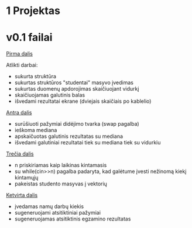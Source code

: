 # 1 Projektas
# v0.1 failai
[Pirma dalis](https://github.com/Faustabu/1Projektas/blob/%231-projekto-dalis/v01.cpp)

Atlikti darbai:

* sukurta struktūra
* sukurtas struktūros "studentai" masyvo įvedimas
* sukurtas duomenų apdorojimas skaičiuojant vidurkį
* skaičiuojamas galutinis balas 
* išvedami rezultatai ekrane (dviejais skaičiais po kablelio)

[Antra dalis](https://github.com/Faustabu/1Projektas/blob/%231-projekto-dalis/v0.1(2).cpp)
* surūšiuoti pažymiai didėjimo tvarka (swap pagalba)
* ieškoma mediana
* apskaičuotas galutinis rezultatas su mediana
* išvedami galutiniai rezultatai tiek su mediana tiek su vidurkiu

[Trečia dalis](https://github.com/Faustabu/1Projektas/blob/%231-projekto-dalis/v01nezinomas_kiekis_nd.cpp)
* n priskiriamas kaip laikinas kintamasis
* su while(cin>>n) pagalba padaryta, kad galėtume įvesti nežinomą kiekį kintamųjų
* pakeistas studento masyvas į vektorių

[Ketvirta dalis](https://github.com/Faustabu/1Projektas/blob/%231-projekto-dalis/randomas.cpp)
* įvedamas namų darbų kiekis
* sugeneruojami atsitiktiniai pažymiai
* sugeneruojamas atsitiktinis egzamino rezultatas


